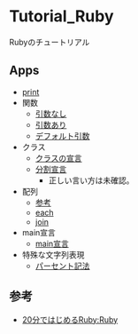 # Tutorial_Ruby
Rubyのチュートリアル

## Apps

- [print](./app/01_print.rb)
- 関数
    - [引数なし](./app/02_function.rb)
    - [引数あり](./app/03_function.rb)
    - [デフォルト引数](./app/04_function.rb)
- クラス
    - [クラスの宣言](./app/05_class.rb)
    - [分割宣言](./app/06_class.rb)
        - 正しい言い方は未確認。
 - 配列
    - [参考](https://www.ruby-lang.org/ja/documentation/quickstart/3/)
    - [each](./app/07_list_each.rb)
    - [join](./app/08_list_join.rb)
- main宣言
    - [main宣言](./app/09_main.rb)
- 特殊な文字列表現
    - [パーセント記法](./app/10_parcent.rb)

## 参考

- [20分ではじめるRuby:Ruby](https://www.ruby-lang.org/ja/documentation/quickstart/)